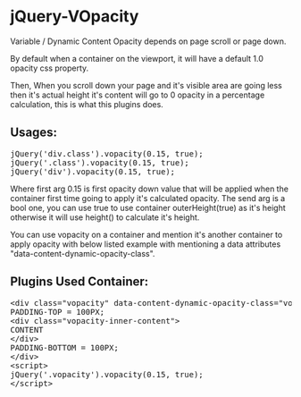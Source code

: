 jQuery-VOpacity
===============

Variable / Dynamic Content Opacity depends on page scroll or page down.

By default when a container on the viewport, it will have a default 1.0 opacity css property.

Then, When you scroll down your page and it's visible area are going less then it's actual height it's content will go to 0 opacity in a percentage calculation, this is what this plugins does.

## Usages:
<pre>
jQuery('div.class').vopacity(0.15, true);
jQuery('.class').vopacity(0.15, true);
jQuery('div').vopacity(0.15, true);
</pre>

Where first arg 0.15 is first opacity down value that will be applied when the container first time going to apply it's calculated opacity.
The send arg is a bool one, you can use true to use container outerHeight(true) as it's height otherwise it will use height() to calculate it's height.

You can use vopacity on a container and mention it's another container to apply opacity with below listed example with mentioning a data attributes "data-content-dynamic-opacity-class".

## Plugins Used Container:
<pre>
&lt;div class="vopacity" data-content-dynamic-opacity-class="vopacity-inner-content"&gt;
PADDING-TOP = 100PX;
&lt;div class="vopacity-inner-content"&gt;
CONTENT
&lt;/div&gt;
PADDING-BOTTOM = 100PX;
&lt;/div&gt;
&lt;script&gt;
jQuery('.vopacity').vopacity(0.15, true);
&lt;/script&gt;
</pre>